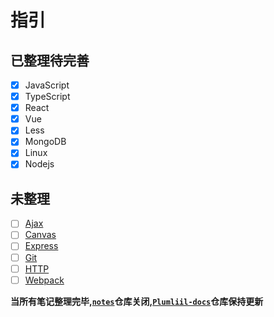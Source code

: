 # 指引

## 已整理待完善

- [x] JavaScript
- [x] TypeScript
- [x] React
- [x] Vue
- [x] Less
- [x] MongoDB
- [x] Linux
- [x] Nodejs

## 未整理

- [ ] [Ajax](https://github.com/Plumliil/notes/blob/master/Ajax/ajax.md)
- [ ] [Canvas](https://github.com/Plumliil/notes/blob/master/Canvas/canvas.md)
- [ ] [Express](https://github.com/Plumliil/notes/blob/master/Express/express.md)
- [ ] [Git](https://github.com/Plumliil/notes/blob/master/Git/Git.md)
- [ ] [HTTP](https://github.com/Plumliil/notes/blob/master/HTTP/HTTP.MD)
- [ ] [Webpack](https://github.com/Plumliil/notes/blob/master/webpack/webpack.md)

**当所有笔记整理完毕,[`notes`](https://github.com/Plumliil/notes)仓库关闭,[`Plumliil-docs`](https://github.com/Plumliil/Plumliil-docs)仓库保持更新**
